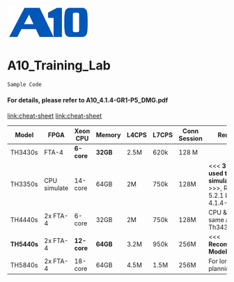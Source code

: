 ![](/Images/A10-NewLogos-Blue-NoReg-RGB-50.png)
---
# A10_Training_Lab


```
Sample Code
```

#### For details, please refer to A10_4.1.4-GR1-P5_DMG.pdf


[link:cheat-sheet](https://www.interviewbit.com/markdown-cheat-sheet/#text-styles)
[link:cheat-sheet](https://www.markdownguide.org/cheat-sheet/)

| Model | FPGA | Xeon CPU | Memory | L4CPS | L7CPS | Conn Session | Remarks |
|---|---|---|---|---|---|---|---|
| TH3430s | FTA-4 | **6-core** | **32GB** | 2.5M | 620k | 128 M | |
| TH3350s | CPU simulate | 14-core | 64GB | 2M | 750k | 128M | <<< **3 CPUs used to simulate FPGA** >>>, Running 5.2.1 but NOT 4.1.4-GR1 |
| TH4440s | 2x FTA-4 | 6-core | 32GB | 2M | 750k | 128M | CPU & Memory same as Th3430s |
| **TH5440s** | 2x FTA-4 | **12-core** | **64GB** | 3.2M | 950k | 256M | <<< **Recommended Model** >>> |
| TH5840s | 2x FTA-4 | 18-core | 64GB | 4.5M | 1.5M | 256M | For long term planning |

